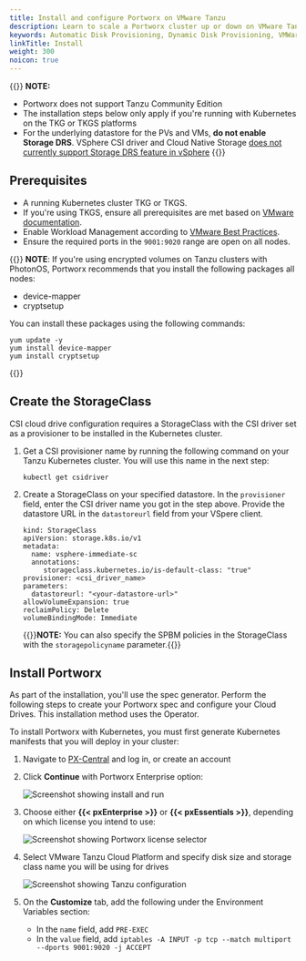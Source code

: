 ```yaml
---
title: Install and configure Portworx on VMware Tanzu
description: Learn to scale a Portworx cluster up or down on VMware Tanzu with Auto Scaling.
keywords: Automatic Disk Provisioning, Dynamic Disk Provisioning, VMWare, tanzu, vSphere ASG, Kubernetes, k8s
linkTitle: Install
weight: 300
noicon: true
---
```


{{<info>}}
**NOTE:** 

* Portworx does not support Tanzu Community Edition
* The installation steps below only apply if you're running with Kubernetes on the TKG or TKGS platforms
* For the underlying datastore for the PVs and VMs, **do not enable Storage DRS**. VSphere CSI driver and Cloud Native Storage [does not currently support Storage DRS feature in vSphere](https://vsphere-csi-driver.sigs.k8s.io/supported_features_matrix.html)
{{</info>}}

## Prerequisites

* A running Kubernetes cluster TKG or TKGS.
* If you're using TKGS, ensure all prerequisites are met based on [VMware documentation](https://docs.vmware.com/en/VMware-vSphere/7.0/vmware-vsphere-with-tanzu/GUID-3040E41B-8A54-4D23-8796-A123E7CAE3BA.html#prerequisites-1).
* Enable Workload Management according to [VMware Best Practices](https://docs.vmware.com/en/VMware-vSphere/7.0/vmware-vsphere-with-tanzu/GUID-3040E41B-8A54-4D23-8796-A123E7CAE3BA.html).
* Ensure the required ports in the `9001:9020`  range are open on all nodes.

{{<info>}}
**NOTE**:
If you're using encrypted volumes on Tanzu clusters with PhotonOS, Portworx recommends that you install the following packages all nodes:

- device-mapper
- cryptsetup

You can install these packages using the following commands:

```text
yum update -y
yum install device-mapper
yum install cryptsetup
```
{{</info>}}

## Create the StorageClass

CSI cloud drive configuration requires a StorageClass with the CSI driver set as a provisioner to be installed in the Kubernetes cluster.

1. Get a CSI provisioner name by running the following command on your Tanzu Kubernetes cluster. You will use this name in the next step:
  
    ```text
    kubectl get csidriver
    ```

2. Create a StorageClass on your specified datastore. In the `provisioner` field, enter the CSI driver name you got in the step above. Provide the datastore URL in the `datastoreurl` field from your VSpere client. 

    ```text 
    kind: StorageClass
    apiVersion: storage.k8s.io/v1
    metadata:
      name: vsphere-immediate-sc
      annotations:
         storageclass.kubernetes.io/is-default-class: "true"
    provisioner: <csi_driver_name>
    parameters:
      datastoreurl: "<your-datastore-url>" 
    allowVolumeExpansion: true
    reclaimPolicy: Delete
    volumeBindingMode: Immediate
    ```
    {{<info>}}**NOTE:** You can also specify the SPBM policies in the StorageClass with the `storagepolicyname` parameter.{{</info>}}

## Install Portworx

As part of the installation, you'll use the spec generator. Perform the following steps to create your Portworx spec and configure your Cloud Drives. This installation method uses the Operator. 

To install Portworx with Kubernetes, you must first generate Kubernetes manifests that you will deploy in your cluster:

 1. Navigate to <a href="https://central.portworx.com" target="tab">PX-Central</a> and log in, or create an account
   
 2. Click **Continue** with Portworx Enterprise option:

    ![Screenshot showing install and run](/img/pxcentral-install.png)

 3. Choose either **{{< pxEnterprise >}}** or **{{< pxEssentials >}}**, depending on which license you intend to use:

    ![Screenshot showing Portworx license selector](/img/pxcentral-license.png)

 5. Select VMware Tanzu Cloud Platform and specify disk size and storage class name you will be using for drives

    ![Screenshot showing Tanzu configuration](/img/wmvare-tanzu-configuration.png)

6. On the **Customize** tab, add the following under the Environment Variables section:

    * In the `name` field, add `PRE-EXEC`
    * In the `value` field, add `iptables -A INPUT -p tcp --match multiport --dports 9001:9020 -j ACCEPT`

